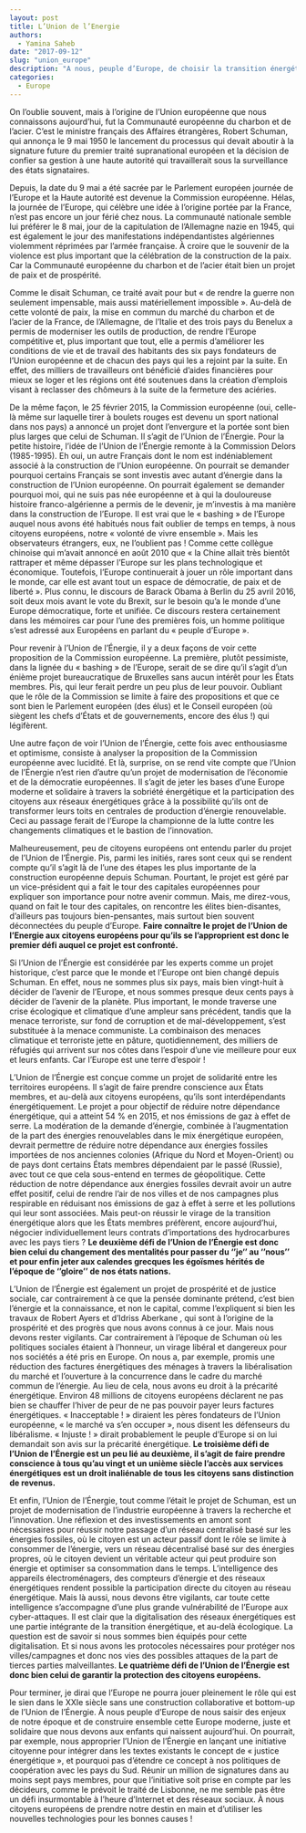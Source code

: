 ```yaml
---
layout: post
title: L’Union de l’Energie 
authors: 
  - Yamina Saheb
date: "2017-09-12"
slug: "union_europe"
description: "A nous, peuple d’Europe, de choisir la transition énergétique que nous souhaitons."
categories:
  - Europe
---
```


On l’oublie souvent, mais à l’origine de l’Union européenne que nous connaissons aujourd’hui, fut la Communauté européenne du charbon et de l’acier. C’est le ministre français des Affaires étrangères, Robert Schuman, qui annonça le 9 mai 1950 le lancement du processus qui devait aboutir à la signature future du premier traité supranational européen et la décision de confier sa gestion à une haute autorité qui travaillerait sous la surveillance des états signataires.

Depuis, la date du 9 mai a été sacrée par le Parlement européen journée de l’Europe et la Haute autorité est devenue la Commission européenne. Hélas, la journée de l’Europe, qui célèbre une idée à l’origine portée par la France, n’est pas encore un jour férié chez nous. La communauté nationale semble lui préférer le 8 mai, jour de la capitulation de l’Allemagne nazie en 1945, qui est également le jour des manifestations indépendantistes algériennes violemment réprimées par l’armée française. À croire que le souvenir de la violence est plus important que la célébration de la construction de la paix. Car la Communauté européenne du charbon et de l’acier était bien un projet de paix et de prospérité.

Comme le disait Schuman, ce traité avait pour but « de rendre la guerre non seulement impensable, mais aussi matériellement impossible ».  Au-delà de cette volonté de paix, la mise en commun du marché du charbon et de l’acier de la France, de l’Allemagne, de l’Italie et des trois pays du Benelux a permis de moderniser les outils de production, de rendre l’Europe compétitive et, plus important que tout, elle a permis d’améliorer les conditions de vie et de travail des habitants des six pays fondateurs de l’Union européenne et de chacun des pays qui les a rejoint par la suite. En effet, des milliers de travailleurs ont bénéficié d’aides financières pour mieux se loger et les régions ont été soutenues dans la création d’emplois visant à reclasser des chômeurs à la suite de la fermeture des aciéries.

De la même façon, le 25 février 2015, la Commission européenne (oui, celle-là même sur laquelle tirer à boulets rouges est devenu un sport national dans nos pays) a annoncé un projet dont l’envergure et la portée sont bien plus larges que celui de Schuman. Il s’agit de l’Union de l’Énergie. Pour la petite histoire, l’idée de l’Union de l’Énergie remonte à la Commission Delors (1985-1995). Eh oui, un autre Français dont le nom est indéniablement associé à la construction de l’Union européenne. On pourrait se demander pourquoi certains Français se sont investis avec autant d’énergie dans la construction de l’Union européenne. On pourrait également se demander pourquoi moi, qui ne suis pas née européenne et à qui la douloureuse histoire franco-algérienne a permis de le devenir, je m’investis à ma manière dans la construction de l’Europe. Il est vrai que le « bashing » de l’Europe auquel nous avons été habitués nous fait oublier de temps en temps, à nous citoyens européens, notre « volonté de vivre ensemble ».  Mais les observateurs étrangers, eux, ne l’oublient pas ! Comme cette collègue chinoise qui m’avait annoncé en août 2010 que « la Chine allait très bientôt rattraper et même dépasser l’Europe sur les plans technologique et économique. Toutefois, l’Europe continuerait à jouer un rôle important dans le monde, car elle est avant tout un espace de démocratie, de paix et de liberté ». Plus connu, le discours de Barack Obama à Berlin du 25 avril 2016, soit deux mois avant le vote du Brexit, sur le besoin qu’a le monde d’une Europe démocratique, forte et unifiée. Ce discours restera certainement dans les mémoires car pour l’une des premières fois, un homme politique s’est adressé aux Européens en parlant du « peuple d’Europe ». 

Pour revenir à l’Union de l’Énergie, il y a deux façons de voir cette proposition de la Commission européenne. La première, plutôt pessimiste, dans la lignée du « bashing » de l’Europe, serait de se dire qu’il s’agit d’un énième projet bureaucratique de Bruxelles sans aucun intérêt pour les États membres. Pis, qui leur ferait perdre un peu plus de leur pouvoir. Oubliant que le rôle de la Commission se limite à faire des propositions et que ce sont bien le Parlement européen  (des élus) et le Conseil européen (où siègent les chefs d’États et de gouvernements, encore des élus !) qui légifèrent.

Une autre façon de voir l’Union de l’Énergie, cette fois avec enthousiasme et optimisme, consiste à analyser la proposition de la Commission européenne avec lucidité. Et là, surprise, on se rend vite compte que l’Union de l’Énergie n’est rien d’autre qu’un projet de modernisation de l’économie et de la démocratie européennes. Il s’agit de jeter les bases d’une Europe moderne et solidaire à travers la sobriété énergétique et la participation des citoyens aux réseaux énergétiques grâce à la possibilité qu’ils ont de transformer leurs toits en centrales de production d’énergie renouvelable. Ceci au passage ferait de l’Europe la championne de la lutte contre les changements climatiques et le bastion de l’innovation.

Malheureusement, peu de citoyens européens ont entendu parler du projet de l’Union de l’Énergie. Pis, parmi les initiés, rares sont ceux qui se rendent compte qu’il s’agit là de l’une des étapes les plus importante de la construction européenne depuis Schuman. Pourtant, le projet est géré par un vice-président qui a fait le tour des capitales européennes pour expliquer son importance pour notre avenir commun. Mais, me direz-vous, quand on fait le tour des capitales, on rencontre les élites bien-disantes, d’ailleurs pas toujours bien-pensantes, mais surtout bien souvent déconnectées du peuple d’Europe. **Faire connaître le projet de l’Union de l’Energie aux citoyens européens pour qu’ils se l’approprient est donc le premier défi auquel ce projet est confronté.**

Si l’Union de l’Énergie est considérée par les experts comme un projet historique, c’est parce que le monde et l’Europe ont bien changé depuis Schuman. En effet, nous ne sommes plus six pays, mais bien vingt-huit à décider de l’avenir de l’Europe, et nous sommes presque deux cents pays à décider de l’avenir de la planète. Plus important, le monde traverse une crise écologique et climatique d’une ampleur sans précédent, tandis que la menace terroriste, sur fond de corruption et de mal-développement, s’est substituée à la menace communiste. La combinaison des menaces climatique et terroriste jette en pâture, quotidiennement, des milliers de réfugiés qui arrivent sur nos côtes dans l’espoir d’une vie meilleure pour eux et leurs enfants. Car l’Europe est une terre d’espoir !

L’Union de l’Énergie est conçue comme un projet de solidarité entre les territoires européens. Il s’agit de faire prendre conscience aux États membres, et au-delà aux citoyens européens, qu’ils sont interdépendants énergétiquement. Le projet a pour objectif de réduire notre dépendance énergétique, qui a atteint 54 % en 2015, et nos émissions de gaz à effet de serre. La modération de la demande d’énergie, combinée à l’augmentation de la part des énergies renouvelables dans le mix énergétique européen, devrait permettre de réduire notre dépendance aux énergies fossiles importées de nos anciennes colonies (Afrique du Nord et Moyen-Orient) ou de pays dont certains États membres dépendaient par le passé (Russie), avec tout ce que cela sous-entend en termes de géopolitique. Cette réduction de notre dépendance aux énergies fossiles devrait avoir un autre effet positif, celui de rendre l’air de nos villes et de nos campagnes plus respirable en réduisant nos émissions de gaz à effet à serre et les pollutions qui leur sont associées. Mais peut-on réussir le virage de la transition énergétique alors que les États membres préfèrent, encore aujourd’hui, négocier individuellement leurs contrats d’importations des hydrocarbures avec les pays tiers ?  **Le deuxième défi de l’Union de l’Énergie est donc bien celui du changement des mentalités pour passer du ‘’je‘’ au ‘’nous’’ et pour enfin jeter aux calendes grecques les égoïsmes hérités de l’époque de ‘’gloire’’ de nos états nations.**

L’Union de l’Énergie est également un projet de prospérité et de justice sociale, car contrairement à ce que la pensée dominante prétend, c’est bien l’énergie et la connaissance, et non le capital, comme l’expliquent si bien les travaux de Robert Ayers et d’Idriss Aberkane , qui sont à l’origine de la prospérité et des progrès que nous avons connus à ce jour. Mais nous devons rester vigilants. Car contrairement à l’époque de Schuman où les politiques sociales étaient à l’honneur, un virage libéral et dangereux pour nos sociétés a été pris en Europe. On nous a, par exemple, promis une réduction des factures énergétiques des ménages à travers la libéralisation du marché et l’ouverture à la concurrence dans le cadre du marché commun de l’énergie. Au lieu de cela, nous avons eu droit à la précarité énergétique. Environ 48 millions de citoyens européens déclarent ne pas bien se chauffer l’hiver de peur de ne pas pouvoir payer leurs factures énergétiques. « Inacceptable ! » diraient les pères fondateurs de l’Union européenne, « le marché va s’en occuper », nous disent les défenseurs du libéralisme. « Injuste ! » dirait probablement le peuple d’Europe si on lui demandait son avis sur la précarité énergétique. **Le troisième défi de l’Union de l’Énergie est un peu lié au deuxième, il s’agit de faire prendre conscience à tous qu’au vingt et un unième siècle l’accès aux services énergétiques est un droit inaliénable de tous les citoyens sans distinction de revenus.**

Et enfin, l’Union de l’Énergie, tout comme l’était le projet de Schuman, est un projet de modernisation de l’industrie européenne à travers la recherche et l’innovation. Une réflexion et des investissements en amont sont nécessaires pour réussir notre passage d’un réseau centralisé basé sur les énergies fossiles, où le citoyen est un acteur passif dont le rôle se limite à consommer de l’énergie, vers un réseau décentralisé basé sur des énergies propres, où le citoyen devient un véritable acteur qui peut produire son énergie et optimiser sa consommation dans le temps. L’intelligence des appareils électroménagers, des compteurs d’énergie et des réseaux énergétiques rendent possible la participation directe du citoyen au réseau énergétique. Mais là aussi, nous devons être vigilants, car toute cette intelligence s’accompagne d’une plus grande vulnérabilité de l’Europe aux cyber-attaques. Il est clair que la digitalisation des réseaux énergétiques est une partie intégrante de la transition énergétique, et au-delà écologique. La question est de savoir si nous sommes bien équipés pour cette digitalisation. Et si nous avons les protocoles nécessaires pour protéger nos villes/campagnes et donc nos vies des possibles attaques de la part de tierces parties malveillantes. **Le quatrième défi de l’Union de l’Énergie est donc bien celui de garantir la protection des citoyens européens.**

Pour terminer, je dirai que l’Europe ne pourra jouer pleinement le rôle qui est le sien dans le XXIe siècle sans une construction collaborative et bottom-up de l’Union de l’Énergie. À nous peuple d’Europe de nous saisir des enjeux de notre époque et de construire ensemble cette Europe moderne, juste et solidaire que nous devons aux enfants qui naissent aujourd’hui. On pourrait, par exemple, nous approprier l’Union de l’Énergie en lançant une initiative citoyenne pour intégrer dans les textes existants le concept de « justice énergétique », et pourquoi pas d’étendre ce concept à nos politiques de coopération avec les pays du Sud. Réunir un million de signatures dans au moins sept pays membres, pour que l’initiative soit prise en compte par les décideurs, comme le prévoit le traité de Lisbonne, ne me semble pas être un défi insurmontable à l’heure d’Internet et des réseaux sociaux. À nous citoyens européens de prendre notre destin en main et d’utiliser les nouvelles technologies pour les bonnes causes !
